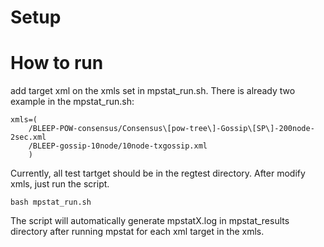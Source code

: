 # Setup

# How to run

add target xml on the xmls set in mpstat_run.sh. There is already two example in the mpstat_run.sh:
```
xmls=(
    /BLEEP-POW-consensus/Consensus\[pow-tree\]-Gossip\[SP\]-200node-2sec.xml
    /BLEEP-gossip-10node/10node-txgossip.xml
	)
```
Currently, all test tartget should be in the regtest directory.
After modify xmls, just run the script.
```
bash mpstat_run.sh
```

The script will automatically generate mpstatX.log in mpstat_results directory after running mpstat for each xml target in the xmls.
